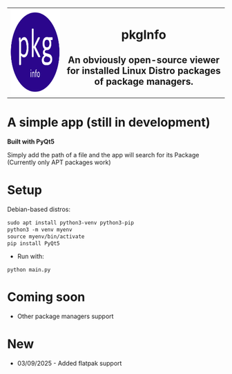 <table align='center', width='100%'>
  <tr>
    <td align='left'>
      <img src='icon.png', style="width: 380px; height: 200px;">
    </td> 
    <td align='center'>
      <h1>pkgInfo</h1>
      <h2>An obviously open-source viewer for installed Linux Distro packages of package managers.</h2>
    </td>
    </tr>
</table>

# A simple app (still in development)
**Built with PyQt5**

Simply add the path of a file and the app will search for its Package (Currently only APT packages work)

# Setup
Debian-based distros:
```
sudo apt install python3-venv python3-pip
python3 -m venv myenv
source myenv/bin/activate
pip install PyQt5
```
- Run with:
```
python main.py
```
# Coming soon
- Other package managers support

# New
- 03/09/2025 - Added flatpak support
